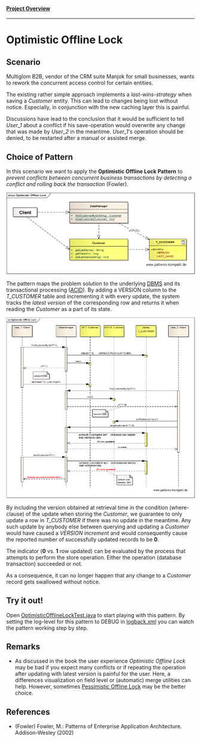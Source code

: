 #### [Project Overview](../../../../../../../README.md)
----

# Optimistic Offline Lock

## Scenario

Multiglom B2B, vendor of the CRM suite Manjok for small businesses, wants to rework the concurrent access control for certain entities.

The existing rather simple approach implements a _last-wins-strategy_ when saving a _Customer_ entity. This can lead to changes being lost without notice. Especially, in conjunction with the new caching layer this is painful.

Discussions have lead to the conclusion that it would be sufficient to tell _User&#95;1_ about a conflict if his save-operation would overwrite any change that was made by _User&#95;2_ in the meantime. _User&#95;1_'s operation should be denied, to be restarted after a manual or assisted merge.

## Choice of Pattern
In this scenario we want to apply the **Optimistic Offline Lock Pattern** to _prevent conflicts between concurrent business transactions by detecting a conflict and rolling back the transaction_ (Fowler). 

![Test](../../../../../../../doc/patterns/images/optimistic_offline_lock_cx.png)

The pattern maps the problem solution to the underlying [DBMS](https://en.wikipedia.org/wiki/Database#Database_management_system) and its transactional processing ([ACID](https://en.wikipedia.org/wiki/ACID)). By adding a VERSION column to the _T&#95;CUSTOMER_ table and incrementing it with every update, the system tracks the _latest version_ of the corresponding row and returns it when reading the _Customer_ as a part of its state.

![Test](../../../../../../../doc/patterns/images/optimistic_offline_lock_dx.png)

By including the version obtained at retrieval time in the condition (where-clause) of the update when storing the _Customer_, we guarantee to only update a row in _T&#95;CUSTOMER_ if there was no update in the meantime. Any such update by anybody else between querying and updating a _Customer_ would have caused a _VERSION increment_ and would consequently cause the reported number of successfully updated records to be **0**.

The indicator (**0** vs. **1** row updated) can be evaluated by the process that attempts to perform the store operation. Either the operation (database transaction) succeeded or not. 

As a consequence, it can no longer happen that any change to a _Customer_ record gets swallowed without notice.

## Try it out!

Open [OptimisticOfflineLockTest.java](OptimisticOfflineLockTest.java) to start playing with this pattern. By setting the log-level for this pattern to DEBUG in [logback.xml](../../../../../../../src/main/resources/logback.xml) you can watch the pattern working step by step.

## Remarks
* As discussed in the book the user experience _Optimistic Offline Lock_ may be bad if you expect many conflicts or if repeating the operation after updating with latest version is painful for the user. Here, a differences visualization on field level or (automatic) merge utilities can help. However, sometimes [Pessimistic Offline Lock](../pessimisticofflinelock/README.md) may be the better choice.  

## References

* (Fowler) Fowler, M.: Patterns of Enterprise Application Architecture. Addison-Wesley (2002)

